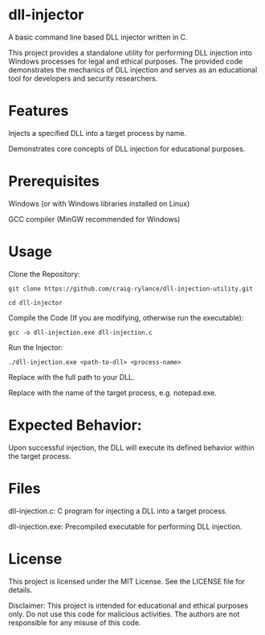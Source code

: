 # dll-injector
A basic command line based DLL injector written in C.


This project provides a standalone utility for performing DLL injection into Windows processes for legal and ethical purposes. The provided code demonstrates the mechanics of DLL injection and serves as an educational tool for developers and security researchers.

# Features

Injects a specified DLL into a target process by name.

Demonstrates core concepts of DLL injection for educational purposes.

# Prerequisites

Windows (or with Windows libraries installed on Linux)

GCC compiler (MinGW recommended for Windows)

# Usage

Clone the Repository:

```git clone https://github.com/craig-rylance/dll-injection-utility.git```  
  
```cd dll-injector```

Compile the Code (If you are modifying, otherwise run the executable):

```gcc -o dll-injection.exe dll-injection.c```

Run the Injector:

```./dll-injection.exe <path-to-dll> <process-name>```

Replace <path-to-dll> with the full path to your DLL.

Replace <process-name> with the name of the target process, e.g. notepad.exe.

# Expected Behavior:
Upon successful injection, the DLL will execute its defined behavior within the target process.

# Files

dll-injection.c: C program for injecting a DLL into a target process.

dll-injection.exe: Precompiled executable for performing DLL injection.

# License

This project is licensed under the MIT License. See the LICENSE file for details.

Disclaimer: This project is intended for educational and ethical purposes only. Do not use this code for malicious activities. The authors are not responsible for any misuse of this code.
